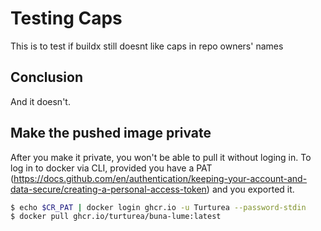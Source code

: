 # Testing Caps
This is to test if buildx still doesnt like caps in repo owners' names

## Conclusion
And it doesn't. 

## Make the pushed image private
After you make it private, you won't be able to pull it without loging in.
To log in to docker via CLI, provided you have a PAT (https://docs.github.com/en/authentication/keeping-your-account-and-data-secure/creating-a-personal-access-token) and you exported it.
```bash
$ echo $CR_PAT | docker login ghcr.io -u Turturea --password-stdin
$ docker pull ghcr.io/turturea/buna-lume:latest
```
